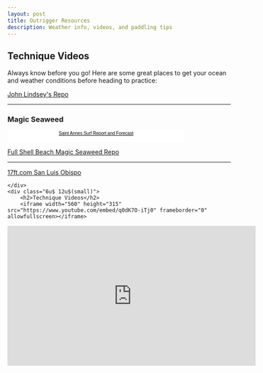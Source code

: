 ```yaml
---
layout: post
title: Outrigger Resources
description: Weather info, videos, and paddling tips
---
```



<div class="row">
	<div class="6u 12u$(small)">
		<h2>Technique Videos</h2>
		<p>Always know before you go! Here are some great places to get your ocean and weather conditions before heading to practice:</p>
<a href="http://www.tenera.com/weather/" class="button">John Lindsey's Repo</a>
<hr/>
		<h3>Magic Seaweed</h3>
		<!-- This code is issued by Magicseaweed.com under license 1490460048_69527 for the website  only subject to terms and conditions
and this message being kept intact as part of the code. If you are not the license holder add this content to your website by registering at 
Magicseaweed.com. All copyrights retained by Metcentral Ltd and any attempt to modify or redistribute this code is prohibited. 
Please contact us for more information if required. -->
<div style="width:400px;background:#fff"><script type="text/javascript" src="http://magicseaweed.com/syndicate/index.php?licenseKey=1490460048_69527"></script><p><div style="font-family:Arial, Helvetica, sans-serif;text-align:center;font-size:10px;color:#000;height:25px;"><a href="http://magicseaweed.com/Saint-Annes-Surf-Report/263/" style="color:#000;">Saint Annes Surf Report and Forecast</a></div></p></div>
<a href="http://magicseaweed.com/Saint-Annes-Surf-Report/263/" class="button">Full Shell Beach Magic Seaweed Repo</a>
<hr/>
<a href="17ft.com San Luis Obispo](http://17ft.com/slo" class="button">17ft.com San Luis Obispo</a>

		
	</div>
	<div class="6u$ 12u$(small)">
		<h2>Technique Videos</h2>
    	<iframe width="560" height="315" src="https://www.youtube.com/embed/q0dK7O-iTj0" frameborder="0" allowfullscreen></iframe>

<iframe width="560" height="315" src="https://www.youtube.com/embed/arAJhcoQ_BY" frameborder="0" allowfullscreen></iframe>
	</div>
</div>
 

